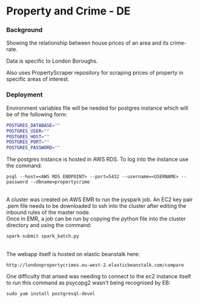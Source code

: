 # Property and Crime - DE

### Background
Showing the relationship between house prices of an area 
and its crime-rate. 

Data is specific to London Boroughs. 

Also uses PropertyScraper repository for scraping prices of property
in specific areas of interest.

### Deployment

Environment variables file will be needed for postgres instance which will
be of the following form:

```sh
POSTGRES_DATABASE=""
POSTGRES_USER=""
POSTGRES_HOST=""
POSTGRES_PORT=""
POSTGRES_PASSWORD=""
```
The postgres instance is hosted in AWS RDS. To log into the instance use the 
command:

```
psql --host=<AWS RDS ENDPOINT> --port=5432 --username=<USERNAME> --password --dbname=propertycrime
```

\
A cluster was created on AWS EMR to run the pyspark job. An EC2 key 
pair .pem file needs to be downloaded to ssh into the cluster after editing the 
inbound rules of the master node. \
Once in EMR, a job can be run by copying the python file into the cluster directory
and using the command:

```python
spark-submit spark_batch.py
```

\
The webapp itself is hosted on elastic beanstalk here: 
```url
http://londonpropertycrimes.eu-west-2.elasticbeanstalk.com/compare
```
One difficulty that arised was needing to connect to the ec2 instance itself 
to run this command as psycopg2 wasn't being recognised by EB: 
```
sudo yum install postgresql-devel
```

